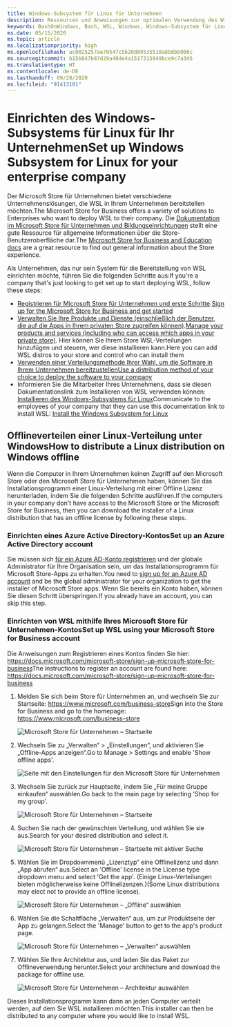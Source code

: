 ```yaml
---
title: Windows-Subsystem für Linux für Unternehmen
description: Ressourcen und Anweisungen zur optimalen Verwendung des Windows-Subsystems für Linux in einer Unternehmensumgebung.
keywords: BashOnWindows, Bash, WSL, Windows, Windows-Subsystem für Linux, Windows-Subsystem, Ubuntu, Debian, Suse, Windows 10, Unternehmen, Bereitstellung, offline, Paket, Store, Verteilung, Installation, installieren
ms.date: 05/15/2020
ms.topic: article
ms.localizationpriority: high
ms.openlocfilehash: ac0025257ae70547c5b20d89535510a8b8bb006c
ms.sourcegitcommit: b15b847b87d29a40de4a1517315949bce9c7a3d5
ms.translationtype: HT
ms.contentlocale: de-DE
ms.lasthandoff: 09/28/2020
ms.locfileid: "91413101"
---
```

# <a name="set-up-windows-subsystem-for-linux-for-your-enterprise-company"></a><span data-ttu-id="49f78-104">Einrichten des Windows-Subsystems für Linux für Ihr Unternehmen</span><span class="sxs-lookup"><span data-stu-id="49f78-104">Set up Windows Subsystem for Linux for your enterprise company</span></span>

<span data-ttu-id="49f78-105">Der Microsoft Store für Unternehmen bietet verschiedene Unternehmenslösungen, die WSL in Ihrem Unternehmen bereitstellen möchten.</span><span class="sxs-lookup"><span data-stu-id="49f78-105">The Microsoft Store for Business offers a variety of solutions to Enterprises who want to deploy WSL to their company.</span></span> <span data-ttu-id="49f78-106">Die [Dokumentation im Microsoft Store für Unternehmen und Bildungseinrichtungen](/microsoft-store/) stellt eine gute Ressource für allgemeine Informationen über die Store-Benutzeroberfläche dar.</span><span class="sxs-lookup"><span data-stu-id="49f78-106">The [Microsoft Store for Business and Education docs](/microsoft-store/) are a great resource to find out general information about the Store experience.</span></span>

<span data-ttu-id="49f78-107">Als Unternehmen, das nur sein System für die Bereitstellung von WSL einrichten möchte, führen Sie die folgenden Schritte aus:</span><span class="sxs-lookup"><span data-stu-id="49f78-107">If you're a company that's just looking to get set up to start deploying WSL, follow these steps:</span></span>

* <span data-ttu-id="49f78-108">[Registrieren für Microsoft Store für Unternehmen und erste Schritte](/microsoft-store/sign-up-microsoft-store-for-business-overview).</span><span class="sxs-lookup"><span data-stu-id="49f78-108">[Sign up for the Microsoft Store for Business and get started](/microsoft-store/sign-up-microsoft-store-for-business-overview)</span></span>
* <span data-ttu-id="49f78-109">[Verwalten Sie Ihre Produkte und Dienste (einschließlich der Benutzer, die auf die Apps in Ihrem privaten Store zugreifen können)](/microsoft-store/manage-apps-microsoft-store-for-business-overview).</span><span class="sxs-lookup"><span data-stu-id="49f78-109">[Manage your products and services (including who can access which apps in your private store)](/microsoft-store/manage-apps-microsoft-store-for-business-overview).</span></span> <span data-ttu-id="49f78-110">Hier können Sie Ihrem Store WSL-Verteilungen hinzufügen und steuern, wer diese installieren kann.</span><span class="sxs-lookup"><span data-stu-id="49f78-110">Here you can add WSL distros to your store and control who can install them</span></span>
* [<span data-ttu-id="49f78-111">Verwenden einer Verteilungsmethode Ihrer Wahl, um die Software in Ihrem Unternehmen bereitzustellen</span><span class="sxs-lookup"><span data-stu-id="49f78-111">Use a distribution method of your choice to deploy the software to your company</span></span>](/microsoft-store/distribute-apps-to-your-employees-microsoft-store-for-business)
* <span data-ttu-id="49f78-112">Informieren Sie die Mitarbeiter Ihres Unternehmens, dass sie diesen Dokumentationslink zum Installieren von WSL verwenden können: [Installieren des Windows-Subsystems für Linux](./install-win10.md)</span><span class="sxs-lookup"><span data-stu-id="49f78-112">Communicate to the employees of your company that they can use this documentation link to install WSL: [Install the Windows Subsystem for Linux](./install-win10.md)</span></span>

## <a name="how-to-distribute-a-linux-distribution-on-windows-offline"></a><span data-ttu-id="49f78-113">Offlineverteilen einer Linux-Verteilung unter Windows</span><span class="sxs-lookup"><span data-stu-id="49f78-113">How to distribute a Linux distribution on Windows offline</span></span>

<span data-ttu-id="49f78-114">Wenn die Computer in Ihrem Unternehmen keinen Zugriff auf den Microsoft Store oder den Microsoft Store für Unternehmen haben, können Sie das Installationsprogramm einer Linux-Verteilung mit einer Offline Lizenz herunterladen, indem Sie die folgenden Schritte ausführen.</span><span class="sxs-lookup"><span data-stu-id="49f78-114">If the computers in your company don't have access to the Microsoft Store or the Microsoft Store for Business, then you can download the installer of a Linux distribution that has an offline license by following these steps.</span></span>

### <a name="set-up-an-azure-active-directory-account"></a><span data-ttu-id="49f78-115">Einrichten eines Azure Active Directory-Kontos</span><span class="sxs-lookup"><span data-stu-id="49f78-115">Set up an Azure Active Directory account</span></span>

<span data-ttu-id="49f78-116">Sie müssen sich [für ein Azure AD-Konto registrieren](/azure/active-directory/fundamentals/sign-up-organization?WT.mc_id=windows-c9-niner) und der globale Administrator für Ihre Organisation sein, um das Installationsprogramm für Microsoft Store-Apps zu erhalten.</span><span class="sxs-lookup"><span data-stu-id="49f78-116">You need to [sign up for an Azure AD account](/azure/active-directory/fundamentals/sign-up-organization?WT.mc_id=windows-c9-niner) and be the global administrator for your organization to get the installer of Microsoft Store apps.</span></span> <span data-ttu-id="49f78-117">Wenn Sie bereits ein Konto haben, können Sie diesen Schritt überspringen.</span><span class="sxs-lookup"><span data-stu-id="49f78-117">If you already have an account, you can skip this step.</span></span>

### <a name="set-up-wsl-using-your-microsoft-store-for-business-account"></a><span data-ttu-id="49f78-118">Einrichten von WSL mithilfe Ihres Microsoft Store für Unternehmen-Kontos</span><span class="sxs-lookup"><span data-stu-id="49f78-118">Set up WSL using your Microsoft Store for Business account</span></span>

<span data-ttu-id="49f78-119">Die Anweisungen zum Registrieren eines Kontos finden Sie hier: https://docs.microsoft.com/microsoft-store/sign-up-microsoft-store-for-business</span><span class="sxs-lookup"><span data-stu-id="49f78-119">The instructions to register an account are found here: https://docs.microsoft.com/microsoft-store/sign-up-microsoft-store-for-business</span></span>

1. <span data-ttu-id="49f78-120">Melden Sie sich beim Store für Unternehmen an, und wechseln Sie zur Startseite: https://www.microsoft.com/business-store</span><span class="sxs-lookup"><span data-stu-id="49f78-120">Sign into the Store for Business and go to the homepage: https://www.microsoft.com/business-store</span></span>

    ![Microsoft Store für Unternehmen – Startseite](media/offlineinstallscreens/1-screen.png)

2. <span data-ttu-id="49f78-122">Wechseln Sie zu „Verwalten“ > „Einstellungen“, und aktivieren Sie „Offline-Apps anzeigen“.</span><span class="sxs-lookup"><span data-stu-id="49f78-122">Go to Manage > Settings and enable 'Show offline apps'.</span></span>

    ![Seite mit den Einstellungen für den Microsoft Store für Unternehmen](media/offlineinstallscreens/2-screen.png)

3. <span data-ttu-id="49f78-124">Wechseln Sie zurück zur Hauptseite, indem Sie „Für meine Gruppe einkaufen“ auswählen.</span><span class="sxs-lookup"><span data-stu-id="49f78-124">Go back to the main page by selecting 'Shop for my group'.</span></span>

    ![Microsoft Store für Unternehmen – Startseite](media/offlineinstallscreens/1-screen.png)

4. <span data-ttu-id="49f78-126">Suchen Sie nach der gewünschten Verteilung, und wählen Sie sie aus.</span><span class="sxs-lookup"><span data-stu-id="49f78-126">Search for your desired distribution and select it.</span></span>

    ![Microsoft Store für Unternehmen – Startseite mit aktiver Suche](media/offlineinstallscreens/3-screen.png)

5. <span data-ttu-id="49f78-128">Wählen Sie im Dropdownmenü „Lizenztyp“ eine Offlinelizenz und dann „App abrufen“ aus.</span><span class="sxs-lookup"><span data-stu-id="49f78-128">Select an 'Offline' license in the License type dropdown menu and select 'Get the app'.</span></span> <span data-ttu-id="49f78-129">(Einige Linux-Verteilungen bieten möglicherweise keine Offlinelizenzen.)</span><span class="sxs-lookup"><span data-stu-id="49f78-129">(Some Linux distributions may elect not to provide an offline license).</span></span>

    ![Microsoft Store für Unternehmen – „Offline“ auswählen](media/offlineinstallscreens/4-screen.png)

6. <span data-ttu-id="49f78-131">Wählen Sie die Schaltfläche „Verwalten“ aus, um zur Produktseite der App zu gelangen.</span><span class="sxs-lookup"><span data-stu-id="49f78-131">Select the 'Manage' button to get to the app's product page.</span></span>

    ![Microsoft Store für Unternehmen – „Verwalten“ auswählen](media/offlineinstallscreens/5-screen.png)

7. <span data-ttu-id="49f78-133">Wählen Sie Ihre Architektur aus, und laden Sie das Paket zur Offlineverwendung herunter.</span><span class="sxs-lookup"><span data-stu-id="49f78-133">Select your architecture and download the package for offline use.</span></span>

    ![Microsoft Store für Unternehmen – Architektur auswählen](media/offlineinstallscreens/6-screen.png)

<span data-ttu-id="49f78-135">Dieses Installationsprogramm kann dann an jeden Computer verteilt werden, auf dem Sie WSL installieren möchten.</span><span class="sxs-lookup"><span data-stu-id="49f78-135">This installer can then be distributed to any computer where you would like to install WSL.</span></span>
